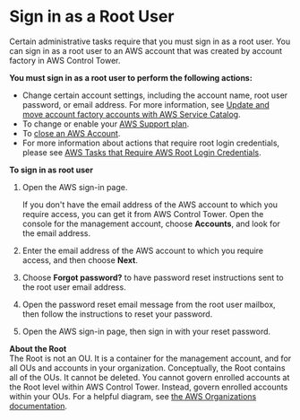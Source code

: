 # Sign in as a Root User<a name="root-login"></a>

Certain administrative tasks require that you must sign in as a root user\. You can sign in as a root user to an AWS account that was created by account factory in AWS Control Tower\.

**You must sign in as a root user to perform the following actions:**
+ Change certain account settings, including the account name, root user password, or email address\. For more information, see [Update and move account factory accounts with AWS Service Catalog](updating-account-factory-accounts.md)\.
+ To change or enable your [AWS Support plan](https://docs.aws.amazon.com/controltower/latest/userguide/troubleshooting.html#getting-support)\.
+ To [close an AWS Account](https://docs.aws.amazon.com/awsaccountbilling/latest/aboutv2/close-account.html)\.
+ For more information about actions that require root login credentials, please see [AWS Tasks that Require AWS Root Login Credentials](https://docs.aws.amazon.com/general/latest/gr/aws_tasks-that-require-root.html)\.

**To sign in as root user**

1. Open the AWS sign\-in page\.

   If you don't have the email address of the AWS account to which you require access, you can get it from AWS Control Tower\. Open the console for the management account, choose **Accounts**, and look for the email address\.

1. Enter the email address of the AWS account to which you require access, and then choose **Next**\.

1. Choose **Forgot password?** to have password reset instructions sent to the root user email address\.

1.  Open the password reset email message from the root user mailbox, then follow the instructions to reset your password\.

1. Open the AWS sign\-in page, then sign in with your reset password\.

**About the Root**  
The Root is not an OU\. It is a container for the management account, and for all OUs and accounts in your organization\. Conceptually, the Root contains all of the OUs\. It cannot be deleted\. You cannot govern enrolled accounts at the Root level within AWS Control Tower\. Instead, govern enrolled accounts within your OUs\. For a helpful diagram, see [the AWS Organizations documentation](https://docs.aws.amazon.com/organizations/latest/userguide/orgs_getting-started_concepts.html)\. 